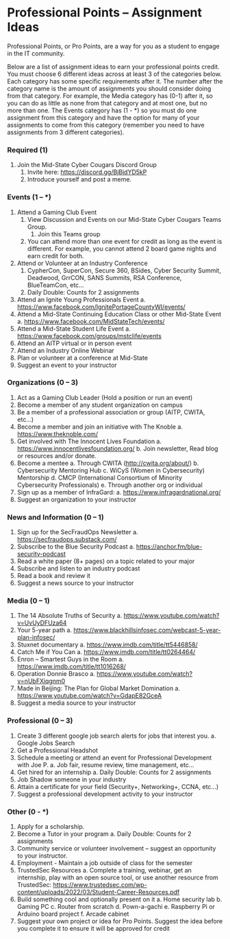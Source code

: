# Professional Points – Assignment Ideas

Professional Points, or Pro Points, are a way for you as a student to engage in the IT community.

Below are a list of assignment ideas to earn your professional points credit. You must choose 6 different ideas across at least 3 of the categories below. Each category has some specific requirements after it. The number after the category name is the amount of assignments you should consider doing from that category. For example, the Media category has (0-1) after it, so you can do as little as none from that category and at most one, but no more than one. The Events category has (1 - *) so you must do one assignment from this category and have the option for many of your assignments to come from this category (remember you need to have assignments from 3 different categories).

### Required (1)
1.	Join the Mid-State Cyber Cougars Discord Group
     1.	Invite here: https://discord.gg/BjBjdYD5kP
     1.	Introduce yourself and post a meme.

### Events (1 – *)
1.	Attend a Gaming Club Event
     1.	View Discussion and Events on our Mid-State Cyber Cougars Teams Group.
          1.	Join this Teams group
     1.	You can attend more than one event for credit as long as the event is different. For example, you cannot attend 2 board game nights and earn credit for both.
2.	Attend or Volunteer at an Industry Conference
     1.	CypherCon, SuperCon, Secure 360, BSides, Cyber Security Summit, Deadwood, GrrCON, SANS Summits, RSA Conference, BlueTeamCon, etc…
     1.	Daily Double: Counts for 2 assignments
3.	Attend an Ignite Young Professionals Event
     a.	https://www.facebook.com/IgnitePortageCountyWI/events/
4.	Attend a Mid-State Continuing Education Class or other Mid-State Event
     a.	https://www.facebook.com/MidStateTech/events/
5.	Attend a Mid-State Student Life Event
     a.	https://www.facebook.com/groups/mstclife/events
6.	Attend an AITP virtual or in person event
7.	Attend an Industry Online Webinar
8.	Plan or volunteer at a conference at Mid-State
9.	Suggest an event to your instructor

### Organizations (0 – 3)
1.	Act as a Gaming Club Leader (Hold a position or run an event)
2.	Become a member of any student organization on campus
3.	Be a member of a professional association or group (AITP, CWITA, etc…)
4.	Become a member and join an initiative with The Knoble
     a.	https://www.theknoble.com/
5.	Get involved with The Innocent Lives Foundation
     a.	https://www.innocentlivesfoundation.org/
     b.	Join newsletter, Read blog or resources and/or donate.
6.	Become a mentee
     a.	Through CWITA (http://cwita.org/about/)
     b.	Cybersecurity Mentoring Hub
     c.	WiCyS (Women in Cybersecurity) Mentorship
     d.	CMCP (International Consortium of Minority Cybersecurity Professionals)
     e.	Through another org or individual
7.	Sign up as a member of InfraGard:
     a.	https://www.infragardnational.org/
8.	Suggest an organization to your instructor

### News and Information (0 – 1)
1.	Sign up for the SecFraudOps Newsletter
     a.	https://secfraudops.substack.com/
2.	Subscribe to the Blue Security Podcast
     a.	https://anchor.fm/blue-security-podcast
3.	Read a white paper (8+ pages) on a topic related to your major
4.	Subscribe and listen to an industry podcast
5.	Read a book and review it
6.	Suggest a news source to your instructor

### Media (0 – 1)
1.	The 14 Absolute Truths of Security
     a.	https://www.youtube.com/watch?v=UvUyDFUza64
2.	Your 5-year path
     a.	https://www.blackhillsinfosec.com/webcast-5-year-plan-infosec/
3.	Stuxnet documentary
     a.	https://www.imdb.com/title/tt5446858/
4.	Catch Me if You Can
     a.	https://www.imdb.com/title/tt0264464/
5.	Enron – Smartest Guys in the Room
     a.	https://www.imdb.com/title/tt1016268/
6.	Operation Donnie Brasco
     a.	https://www.youtube.com/watch?v=nUbFXiqgnm0
7.	Made in Beijing: The Plan for Global Market Domination
     a.	https://www.youtube.com/watch?v=GdapE82GceA
8.	Suggest a media source to your instructor

### Professional (0 – 3)
1.	Create 3 different google job search alerts for jobs that interest you.
     a.	Google Jobs Search
2.	Get a Professional Headshot
3.	Schedule a meeting or attend an event for Professional Development with Joe P.
     a.	Job fair, resume review, time management, etc…
4.	Get hired for an internship
     a.	Daily Double: Counts for 2 assignments
5.	Job Shadow someone in your industry
6.	Attain a certificate for your field (Security+, Networking+, CCNA, etc…)
7.	Suggest a professional development activity to your instructor

### Other (0 - *)
1.	Apply for a scholarship.
2.	Become a Tutor in your program
     a.	Daily Double: Counts for 2 assignments
3.	Community service or volunteer involvement – suggest an opportunity to your instructor.
4.	Employment - Maintain a job outside of class for the semester
5.	TrustedSec Resources
     a.	Complete a training, webinar, get an internship, play with an open source tool, or use another resource from TrustedSec: https://www.trustedsec.com/wp-content/uploads/2022/03/Student-Career-Resources.pdf
6.	Build something cool and optionally present on it
     a.	Home security lab
     b.	Gaming PC
     c.	Router from scratch
     d.	Pown-a-gachi
     e.	Raspberry Pi or Arduino board project
     f.	Arcade cabinet
7.	Suggest your own project or idea for Pro Points. Suggest the idea before you complete it to ensure it will be approved for credit
